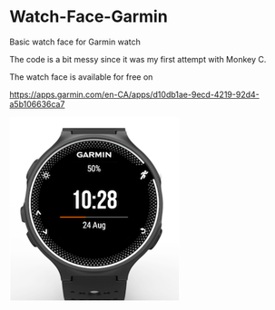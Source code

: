 # Watch-Face-Garmin


Basic watch face for Garmin watch

The code is a bit messy since it was my first attempt with Monkey C. 

The watch face is available for free on

https://apps.garmin.com/en-CA/apps/d10db1ae-9ecd-4219-92d4-a5b106636ca7

![alt tag](./thumbnail.png)